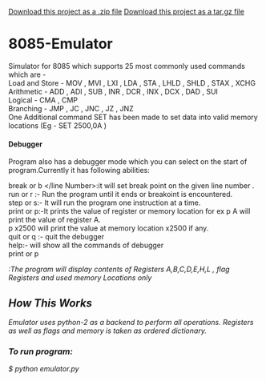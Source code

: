 <a class="zip_download_link" href="https://github.com/vishu-chaudhary/8085_Emulator/zipball/master">Download this project as a .zip file</a>
<a class="tar_download_link" href="https://github.com/vishu-chaudhary/8085_Emulator/tarball/master">Download this project as a tar.gz file</a>
# 8085-Emulator
Simulator for 8085 which supports 25 most commonly used commands which are -  
Load and Store - MOV , MVI , LXI , LDA , STA , LHLD , SHLD , STAX , XCHG  
Arithmetic - ADD , ADI , SUB , INR , DCR , INX , DCX , DAD , SUI  
Logical - CMA , CMP  
Branching - JMP , JC , JNC , JZ , JNZ  
One Additional command SET has been made to set data into valid memory locations (Eg - SET 2500,0A )  
#### Debugger
Program also has a debugger mode which you can select on the start of program.Currently it has following abilities:

break or b </line Number>:it will set break point on the given line number . <br>
run or r :- Run the program until it ends or breakoint is encountered.<br>
step or s:- It will run the program one instruction at a time.<br>
print or p:-It prints the value of register or memory location for ex p A will print the value of register A.<br>
            p x2500 will print the value at memory location x2500 if any.<br>
quit or q :- quit the debugger<br>
help:- will show all the commands of debugger<br>
print or p <address or Register> :The program will display contents of Registers A,B,C,D,E,H,L , flag Registers and used memory Locations only
## How This Works
Emulator uses python-2 as a backend to perform all operations.
Registers as well as flags and memory is taken as ordered dictionary.
### To run program:
$ python emulator.py

